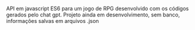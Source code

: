 API em javascript ES6 para um jogo de RPG desenvolvido com os códigos gerados pelo chat gpt.
Projeto ainda em desenvolvimento, sem banco, informações salvas em arquivos .json
